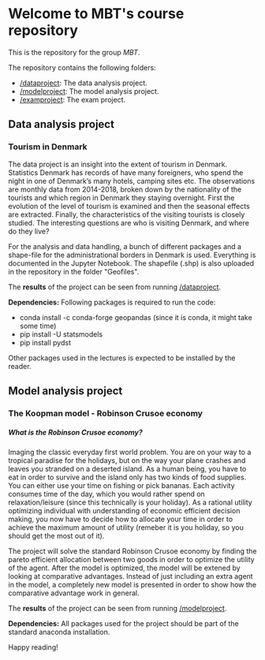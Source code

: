 # Welcome to MBT's course repository

This is the repository for the group *MBT*. 

The repository contains the following folders:

* [/dataproject](/dataproject): The data analysis project.
* [/modelproject](/modelproject): The model analysis project.
* [/examproject](/examproject): The exam project.

## Data analysis project
### Tourism in Denmark

The data project is an insight into the extent of tourism in Denmark. Statistics Denmark has records of have many foreigners, who spend the night in one of Denmark’s many hotels, camping sites etc. The observations are monthly data from 2014-2018, broken down by the nationality of the tourists and which region in Denmark they staying overnight. First the evolution of the level of tourism is examined and then the seasonal effects are extracted. Finally, the characteristics of the visiting tourists is closely studied. The interesting questions are who is visiting Denmark, and where do they live?

For the analysis and data handling, a bunch of different packages and a shape-file for the administrational borders in Denmark is used. Everything is documented in the Jupyter Notebook. The shapefile (.shp) is also uploaded in the repository in the folder "Geofiles".

The **results** of the project can be seen from running [/dataproject](/dataproject).

**Dependencies:** Following packages is required to run the code:

- conda install -c conda-forge geopandas (since it is conda, it might take some time)
- pip install -U statsmodels
- pip install pydst

Other packages used in the lectures is expected to be installed by the reader.


## Model analysis project
### The Koopman model - Robinson Crusoe economy
##### What is the Robinson Crusoe economy?

Imaging the classic everyday first world problem. You are on your way to a tropical paradise for the holidays, but on the way your plane crashes and leaves you stranded on a deserted island. As a human being, you have to eat in order to survive and the island only has two kinds of food supplies. You can either use your time on fishing or pick bananas. Each activity consumes time of the day, which you would rather spend on relaxation/leisure (since this technically is your holiday). As a rational utility optimizing individual with understanding of economic efficient decision making, you now have to decide how to allocate your time in order to achieve the maximum amount of utility (remeber it is you holiday, so you should get the most out of it).

The project will solve the standard Robinson Crusoe economy by finding the pareto efficient allocation between two goods in order to optimize the utility of the agent. After the model is optimized, the model will be extened by looking at comparative advantages. Instead of just including an extra agent in the model, a completely new model is presented in order to show how the comparative advantage work in general. 

The **results** of the project can be seen from running [/modelproject](/modelproject).

**Dependencies:** All packages used for the project should be part of the standard anaconda installation.

Happy reading!
